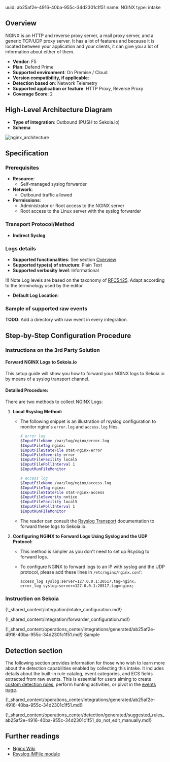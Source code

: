 uuid: ab25af2e-4916-40ba-955c-34d2301c1f51
name: NGINX
type: intake

## Overview

NGINX is an HTTP and reverse proxy server, a mail proxy server, and a generic TCP/UDP proxy server. It has a lot of features and because it is located between your application and your clients, it can give you a lot of information about either of them.

- **Vendor**: F5
- **Plan**: Defend Prime
- **Supported environment**: On Premise / Cloud
- **Version compatibility, if applicable**:
- **Detection based on**: Network Telemetry
- **Supported application or feature**: HTTP Proxy, Reverse Proxy
- **Coverage Score**: 2

## High-Level Architecture Diagram

- **Type of integration**: Outbound (PUSH to Sekoia.io)
- **Schema**

![nginx_architecture](/assets/integration/nginx_architecture.png)

## Specification

### Prerequisites

- **Resource**:
    - Self-managed syslog forwarder
- **Network**:
    - Outbound traffic allowed
- **Permissions**:
    - Administrator or Root access to the NGINX server
    - Root access to the Linux server with the syslog forwarder

### Transport Protocol/Method

- **Indirect Syslog**

### Logs details

- **Supported functionalities**: See section [Overview](#overview)
- **Supported type(s) of structure**: Plain Text
- **Supported verbosity level**: Informational

!!! Note
    Log levels are based on the taxonomy of [RFC5425](https://datatracker.ietf.org/doc/html/rfc5424). Adapt according to the terminology used by the editor.

- **Default Log Location**:

### Sample of supported raw events

**TODO**: Add a directory with raw event in every integration.

## Step-by-Step Configuration Procedure

### Instructions on the 3rd Party Solution

#### Forward NGINX Logs to Sekoia.io

This setup guide will show you how to forward your NGINX logs to Sekoia.io by means of a syslog transport channel.

#### Detailed Procedure:

There are two methods to collect NGINX Logs:

1. **Local Rsyslog Method:**
    - The following snippet is an illustration of rsyslog configuration to monitor nginx's `error.log` and `access.log` files.

      ```bash
      # error log
      $InputFileName /var/log/nginx/error.log
      $InputFileTag nginx:
      $InputFileStateFile stat-nginx-error
      $InputFileSeverity error
      $InputFileFacility local5
      $InputFilePollInterval 1
      $InputRunFileMonitor

      # access log
      $InputFileName /var/log/nginx/access.log
      $InputFileTag nginx:
      $InputFileStateFile stat-nginx-access
      $InputFileSeverity notice
      $InputFileFacility local5
      $InputFilePollInterval 1
      $InputRunFileMonitor
      ```

    - The reader can consult the [Rsyslog Transport](../../../ingestion_methods/syslog/overview/) documentation to forward these logs to Sekoia.io.

2. **Configuring NGINX to Forward Logs Using Syslog and the UDP Protocol:**
    - This method is simpler as you don't need to set up Rsyslog to forward logs.
    - To configure NGINX to forward logs to an IP with syslog and the UDP protocol, please add these lines in `/etc/nginx/nginx.conf`:

      ```
      access_log syslog:server=127.0.0.1:20517,tag=nginx;
      error_log syslog:server=127.0.0.1:20517,tag=nginx;
      ```

### Instruction on Sekoia

{!_shared_content/integration/intake_configuration.md!}

{!_shared_content/integration/forwarder_configuration.md!}

{!_shared_content/operations_center/integrations/generated/ab25af2e-4916-40ba-955c-34d2301c1f51.md!} Sample

## Detection section


The following section provides information for those who wish to learn more about the detection capabilities enabled by collecting this intake. It includes details about the built-in rule catalog, event categories, and ECS fields extracted from raw events. This is essential for users aiming to create [custom detection rules](/docs/xdr/features/detect/sigma.md), perform hunting activities, or pivot in the [events page](/docs/xdr/features/investigate/events.md).

{!_shared_content/operations_center/integrations/generated/ab25af2e-4916-40ba-955c-34d2301c1f51.md!}

{!_shared_content/operations_center/detection/generated/suggested_rules_ab25af2e-4916-40ba-955c-34d2301c1f51_do_not_edit_manually.md!}

## Further readings

- [Nginx Wiki](https://www.nginx.com/resources/wiki/start/)
- [Rsyslog IMFile module](https://www.rsyslog.com/doc/v8-stable/configuration/modules/imfile.html)